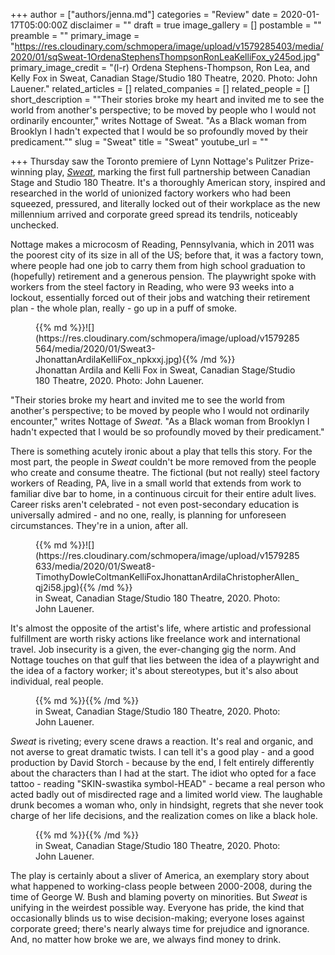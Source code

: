 +++
author = ["authors/jenna.md"]
categories = "Review"
date = 2020-01-17T05:00:00Z
disclaimer = ""
draft = true
image_gallery = []
postamble = ""
preamble = ""
primary_image = "https://res.cloudinary.com/schmopera/image/upload/v1579285403/media/2020/01/sqSweat-1OrdenaStephensThompsonRonLeaKelliFox_y245od.jpg"
primary_image_credit = "(l-r) Ordena Stephens-Thompson, Ron Lea, and Kelly Fox in Sweat, Canadian Stage/Studio 180 Theatre, 2020. Photo: John Lauener."
related_articles = []
related_companies = []
related_people = []
short_description = "\"Their stories broke my heart and invited me to see the world from another's perspective; to be moved by people who I would not ordinarily encounter,\" writes Nottage of Sweat. \"As a Black woman from Brooklyn I hadn't expected that I would be so profoundly moved by their predicament.\""
slug = "Sweat"
title = "Sweat"
youtube_url = ""

+++
Thursday saw the Toronto premiere of Lynn Nottage's Pulitzer Prize-winning play, [_Sweat_](https://www.canadianstage.com/online/default.asp?doWork::WScontent::loadArticle=Load&BOparam::WScontent::loadArticle::article_id=B6AF1B73-8599-4F2C-9C99-0DCE81639A9A), marking the first full partnership between Canadian Stage and Studio 180 Theatre. It's a thoroughly American story, inspired and researched in the world of unionized factory workers who had been squeezed, pressured, and literally locked out of their workplace as the new millennium arrived and corporate greed spread its tendrils, noticeably unchecked.

Nottage makes a microcosm of Reading, Pennsylvania, which in 2011 was the poorest city of its size in all of the US; before that, it was a factory town, where people had one job to carry them from high school graduation to (hopefully) retirement and a generous pension. The playwright spoke with workers from the steel factory in Reading, who were 93 weeks into a lockout, essentially forced out of their jobs and watching their retirement plan - the whole plan, really - go up in a puff of smoke.

<figure data-type="image">{{% md %}}![](https://res.cloudinary.com/schmopera/image/upload/v1579285564/media/2020/01/Sweat3-JhonattanArdilaKelliFox_npkxxj.jpg){{% /md %}}

<figcaption>Jhonattan Ardila and Kelli Fox in Sweat, Canadian Stage/Studio 180 Theatre, 2020. Photo: John Lauener.</figcaption>  
</figure>

"Their stories broke my heart and invited me to see the world from another's perspective; to be moved by people who I would not ordinarily encounter," writes Nottage of _Sweat_. "As a Black woman from Brooklyn I hadn't expected that I would be so profoundly moved by their predicament."

There is something acutely ironic about a play that tells this story. For the most part, the people in _Sweat_ couldn't be more removed from the people who create and consume theatre. The fictional (but not really) steel factory workers of Reading, PA, live in a small world that extends from work to familiar dive bar to home, in a continuous circuit for their entire adult lives. Career risks aren't celebrated - not even post-secondary education is universally admired - and no one, really, is planning for unforeseen circumstances. They're in a union, after all.

<figure data-type="image">{{% md %}}![](https://res.cloudinary.com/schmopera/image/upload/v1579285633/media/2020/01/Sweat8-TimothyDowleColtmanKelliFoxJhonattanArdilaChristopherAllen_qj2i58.jpg){{% /md %}}

<figcaption>in Sweat, Canadian Stage/Studio 180 Theatre, 2020. Photo: John Lauener.</figcaption>  
</figure>

It's almost the opposite of the artist's life, where artistic and professional fulfillment are worth risky actions like freelance work and international travel. Job insecurity is a given, the ever-changing gig the norm. And Nottage touches on that gulf that lies between the idea of a playwright and the idea of a factory worker; it's about stereotypes, but it's also about individual, real people.

<figure data-type="image">{{% md %}}{{% /md %}}

<figcaption>in Sweat, Canadian Stage/Studio 180 Theatre, 2020. Photo: John Lauener.</figcaption>  
</figure>

_Sweat_ is riveting; every scene draws a reaction. It's real and organic, and not averse to great dramatic twists. I can tell it's a good play - and a good production by David Storch - because by the end, I felt entirely differently about the characters than I had at the start. The idiot who opted for a face tattoo - reading "SKIN-swastika symbol-HEAD" - became a real person who acted badly out of misdirected rage and a limited world view. The laughable drunk becomes a woman who, only in hindsight, regrets that she never took charge of her life decisions, and the realization comes on like a black hole.

<figure data-type="image">{{% md %}}{{% /md %}}

<figcaption>in Sweat, Canadian Stage/Studio 180 Theatre, 2020. Photo: John Lauener.</figcaption>  
</figure>

The play is certainly about a sliver of America, an exemplary story about what happened to working-class people between 2000-2008, during the time of George W. Bush and blaming poverty on minorities. But _Sweat_ is unifying in the weirdest possible way. Everyone has pride, the kind that occasionally blinds us to wise decision-making; everyone loses against corporate greed; there's nearly always time for prejudice and ignorance. And, no matter how broke we are, we always find money to drink.